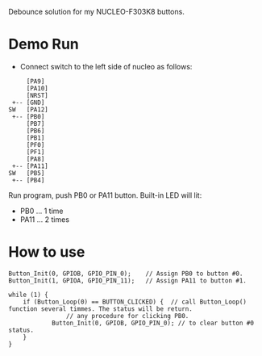 Debounce solution for my NUCLEO-F303K8 buttons.

# Demo Run

- Connect switch to the left side of nucleo as follows:

```
     [PA9]
     [PA10]
     [NRST]
 +-- [GND]
SW   [PA12]
 +-- [PB0]
     [PB7]
     [PB6]
     [PB1]
     [PF0]
     [PF1]
     [PA8]
 +-- [PA11]
SW   [PB5]
 +-- [PB4]
```

Run program, push PB0 or PA11 button. Built-in LED will lit:

+ PB0  ... 1 time
+ PA11 ... 2 times

# How to use

```cpp:
Button_Init(0, GPIOB, GPIO_PIN_0);    // Assign PB0 to button #0.
Button_Init(1, GPIOA, GPIO_PIN_11);   // Assign PA11 to button #1.

while (1) {
	if (Button_Loop(0) == BUTTON_CLICKED) {  // call Button_Loop() function several timmes. The status will be return.
                // any procedure for clicking PB0.
    		Button_Init(0, GPIOB, GPIO_PIN_0); // to clear button #0 status.
	}
}
```

